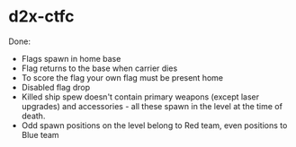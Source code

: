 # d2x-ctfc
Done:
- Flags spawn in home base
- Flag returns to the base when carrier dies
- To score the flag your own flag must be present home
- Disabled flag drop
- Killed ship spew doesn't contain primary weapons (except laser upgrades) and accessories - all these spawn in the level at the time of death.
- Odd spawn positions on the level belong to Red team, even positions to Blue team

